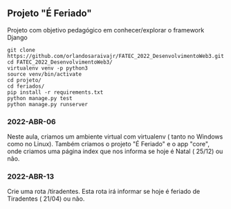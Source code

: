 ## Projeto "É Feriado"



Projeto com objetivo pedagógico em conhecer/explorar o framework Django


```console
git clone https://github.com/orlandosaraivajr/FATEC_2022_DesenvolvimentoWeb3.git
cd FATEC_2022_DesenvolvimentoWeb3/
virtualenv venv -p python3
source venv/bin/activate
cd projeto/
cd feriados/
pip install -r requirements.txt 
python manage.py test
python manage.py runserver
```

### 2022-ABR-06

Neste aula, criamos um ambiente virtual com virtualenv ( tanto no Windows como no Linux).
Também criamos o projeto "É Feriado" e o app "core", onde criamos uma página index que nos informa se hoje é Natal ( 25/12) ou não.

### 2022-ABR-13

Crie uma rota /tiradentes. Esta rota irá informar se hoje é feriado de Tiradentes ( 21/04) ou não.





